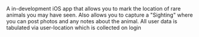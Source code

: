 A in-development iOS app that allows you to mark the location of rare animals you may have seen. Also allows you to capture a "Sighting" where you can post photos and any notes about the animal.
All user data is tabulated via user-location which is collected on login 
